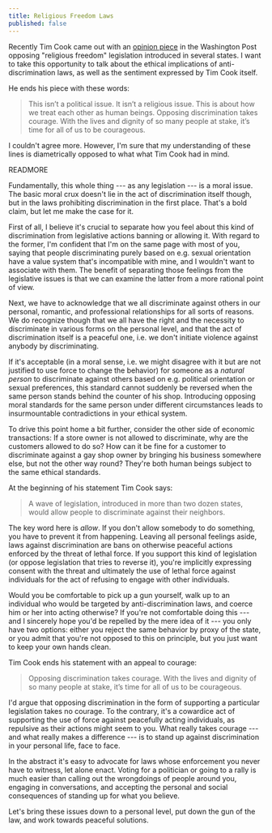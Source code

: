 ```yaml
---
title: Religious Freedom Laws
published: false
---
```


Recently Tim Cook came out with an [opinion piece](http://www.washingtonpost.com/opinions/pro-discrimination-religious-freedom-laws-are-dangerous-to-america/2015/03/29/bdb4ce9e-d66d-11e4-ba28-f2a685dc7f89_story.html) in the Washington Post opposing "religious freedom" legislation introduced in several states. I want to take this opportunity to talk about the ethical implications of anti-discrimination laws, as well as the sentiment expressed by Tim Cook itself. 

He ends his piece with these words:

> This isn’t a political issue. It isn’t a religious issue. This is about how we treat each other as human beings. Opposing discrimination takes courage. With the lives and dignity of so many people at stake, it’s time for all of us to be courageous.

I couldn't agree more. However, I'm sure that my understanding of these lines is diametrically opposed to what what Tim Cook had in mind. 

READMORE

Fundamentally, this whole thing --- as any legislation --- is a moral issue. The basic moral crux doesn't lie in the act of discrimination itself though, but in the laws prohibiting discrimination in the first place. That's a bold claim, but let me make the case for it.

First of all, I believe it's crucial to separate how you feel about this kind of discrimination from legislative actions banning or allowing it. With regard to the former, I'm confident that I'm on the same page with most of you, saying that people discriminating purely based on e.g. sexual orientation have a value system that's incompatible with mine, and I wouldn't want to associate with them. The benefit of separating those feelings from the legislative issues is that we can examine the latter from a more rational point of view.

Next, we have to acknowledge that we all discriminate against others in our personal, romantic, and professional relationships for all sorts of reasons. We do recognize though that we all have the right and the necessity to discriminate in various forms on the personal level, and that the act of discrimination itself is a peaceful one, i.e. we don't initiate violence against anybody by discriminating.

If it's acceptable (in a moral sense, i.e. we might disagree with it but are not justified to use force to change the behavior) for someone as a *natural person* to discriminate against others based on e.g. political orientation or sexual preferences, this standard cannot suddenly be reversed when the same person stands behind the counter of his shop. Introducing opposing moral standards for the same person under different circumstances leads to insurmountable contradictions in your ethical system.

To drive this point home a bit further, consider the other side of economic transactions: If a store owner is not allowed to discriminate, why are the customers allowed to do so? How can it be fine for a customer to discriminate against a gay shop owner by bringing his business somewhere else, but not the other way round? They're both human beings subject to the same ethical standards.

At the beginning of his statement Tim Cook says:

> A wave of legislation, introduced in more than two dozen states, would allow people to discriminate against their neighbors.

The key word here is *allow*. If you don't allow somebody to do something, you have to prevent it from happening. Leaving all personal feelings aside, laws against discrimination are bans on otherwise peaceful actions enforced by the  threat of lethal force. If you support this kind of legislation (or oppose legislation that tries to reverse it), you're implicitly expressing consent with the threat and ultimately the use of lethal force against individuals for the act of refusing to engage with other individuals. 

Would you be comfortable to pick up a gun yourself, walk up to an individual who would be targeted by anti-discrimination laws, and coerce him or her into acting otherwise? If you're not comfortable doing this --- and I sincerely hope you'd be repelled by the mere idea of it --- you only have two options: either you reject the same behavior by proxy of the state, or you admit that you're not opposed to this on principle, but you just want to keep your own hands clean.

Tim Cook ends his statement with an appeal to courage:

> Opposing discrimination takes courage. With the lives and dignity of so many people at stake, it’s time for all of us to be courageous.

I'd argue that opposing discrimination in the form of supporting a particular legislation takes no courage. To the contrary, it's a cowardice act of supporting the use of force against peacefully acting individuals, as repulsive as their actions might seem to you. What really takes courage --- and what really makes a difference --- is to stand up against discrimination in your personal life, face to face. 

In the abstract it's easy to advocate for laws whose enforcement you never have to witness, let alone enact. Voting for a politician or going to a rally is much easier than calling out the wrongdoings of people around you, engaging in conversations, and accepting the personal and social consequences of standing up for what you believe.

Let's bring these issues down to a personal level, put down the gun of the law, and work towards peaceful solutions.